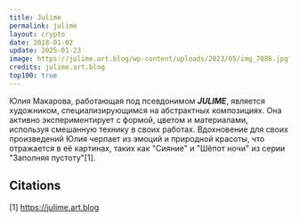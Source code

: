 ```yaml
---
title: Julime
permalink: julime
layout: crypto
date: 2018-01-02
update: 2025-01-23
image: https://julime.art.blog/wp-content/uploads/2023/05/img_7086.jpg?w=2800&h
credits: julime.art.blog
top100: true
---
```


Юлия Макарова, работающая под псевдонимом ***JULIME***, является художником, специализирующимся на абстрактных композициях. Она активно экспериментирует с формой, цветом и материалами, используя смешанную технику в своих работах. Вдохновение для своих произведений Юлия черпает из эмоций и природной красоты, что отражается в её картинах, таких как "Сияние" и "Шёпот ночи" из серии "Заполняя пустоту"[1].

## Citations

[1] https://julime.art.blog
